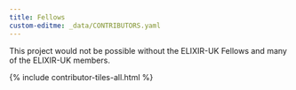 ```yaml
---
title: Fellows
custom-editme: _data/CONTRIBUTORS.yaml
---
```


This project would not be possible without the ELIXIR-UK Fellows and many of the ELIXIR-UK members.

{% include contributor-tiles-all.html %}

